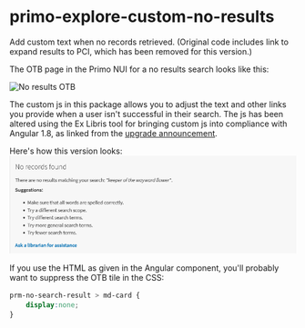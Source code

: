 # primo-explore-custom-no-results
Add custom text when no records retrieved. (Original code includes link to expand results to PCI, which has been removed for this version.)

The OTB page in the Primo NUI for a no results search looks like this:

![No results OTB](no_results_otb.png?raw=true "No results OTB")

The custom js in this package allows you to adjust the text and other links you provide when a user isn't successful in their search.  The js has been altered using the Ex Libris tool for bringing custom js into compliance with Angular 1.8, as linked from the [upgrade announcement](https://knowledge.exlibrisgroup.com/Primo/Product_Materials/Announcements/Preparing_for_the_Upgrade_to_Angular_1.8_in_Primo%2F%2FPrimo_VE).

Here's how this version looks: 
![NoRecordsCustom-test](NoRecordsCustom-test.png)


If you use the HTML as given in the Angular component, you'll probably want to suppress the OTB tile in the CSS:

```css
prm-no-search-result > md-card {
    display:none;
}
```

